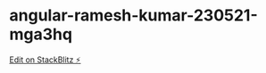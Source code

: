 # angular-ramesh-kumar-230521-mga3hq

[Edit on StackBlitz ⚡️](https://stackblitz.com/edit/angular-ramesh-kumar-230521-mga3hq)